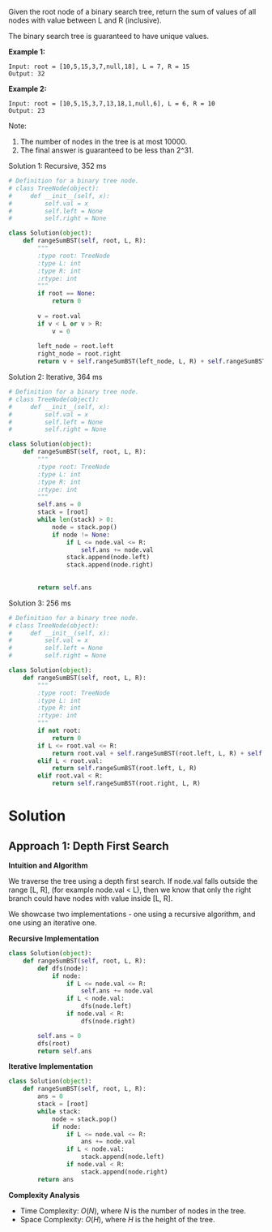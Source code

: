 Given the root node of a binary search tree, return the sum of values of all nodes with value between L and R (inclusive).

The binary search tree is guaranteed to have unique values.

**Example 1:**
```
Input: root = [10,5,15,3,7,null,18], L = 7, R = 15
Output: 32
```

**Example 2:**
```
Input: root = [10,5,15,3,7,13,18,1,null,6], L = 6, R = 10
Output: 23
```

Note:

1. The number of nodes in the tree is at most 10000.
1. The final answer is guaranteed to be less than 2^31.

Solution 1: Recursive, 352 ms
```python
# Definition for a binary tree node.
# class TreeNode(object):
#     def __init__(self, x):
#         self.val = x
#         self.left = None
#         self.right = None

class Solution(object):
    def rangeSumBST(self, root, L, R):
        """
        :type root: TreeNode
        :type L: int
        :type R: int
        :rtype: int
        """
        if root == None:
            return 0
        
        v = root.val
        if v < L or v > R:
            v = 0
        
        left_node = root.left
        right_node = root.right
        return v + self.rangeSumBST(left_node, L, R) + self.rangeSumBST(right_node, L, R)
```

Solution 2: Iterative, 364 ms
```python
# Definition for a binary tree node.
# class TreeNode(object):
#     def __init__(self, x):
#         self.val = x
#         self.left = None
#         self.right = None

class Solution(object):
    def rangeSumBST(self, root, L, R):
        """
        :type root: TreeNode
        :type L: int
        :type R: int
        :rtype: int
        """
        self.ans = 0
        stack = [root]
        while len(stack) > 0:
            node = stack.pop()
            if node != None:
                if L <= node.val <= R:
                    self.ans += node.val
                stack.append(node.left)
                stack.append(node.right)
            
            
        return self.ans
```

Solution 3: 256 ms
```python
# Definition for a binary tree node.
# class TreeNode(object):
#     def __init__(self, x):
#         self.val = x
#         self.left = None
#         self.right = None

class Solution(object):
    def rangeSumBST(self, root, L, R):
        """
        :type root: TreeNode
        :type L: int
        :type R: int
        :rtype: int
        """
        if not root:
            return 0
        if L <= root.val <= R:
            return root.val + self.rangeSumBST(root.left, L, R) + self.rangeSumBST(root.right, L, R)
        elif L < root.val:
            return self.rangeSumBST(root.left, L, R)
        elif root.val < R:
            return self.rangeSumBST(root.right, L, R)
```

# Solution

## Approach 1: Depth First Search

**Intuition and Algorithm**

We traverse the tree using a depth first search. If node.val falls outside the range [L, R], (for example node.val < L), then we know that only the right branch could have nodes with value inside [L, R].

We showcase two implementations - one using a recursive algorithm, and one using an iterative one.

**Recursive Implementation**
```python
class Solution(object):
    def rangeSumBST(self, root, L, R):
        def dfs(node):
            if node:
                if L <= node.val <= R:
                    self.ans += node.val
                if L < node.val:
                    dfs(node.left)
                if node.val < R:
                    dfs(node.right)

        self.ans = 0
        dfs(root)
        return self.ans
```

**Iterative Implementation**
```python
class Solution(object):
    def rangeSumBST(self, root, L, R):
        ans = 0
        stack = [root]
        while stack:
            node = stack.pop()
            if node:
                if L <= node.val <= R:
                    ans += node.val
                if L < node.val:
                    stack.append(node.left)
                if node.val < R:
                    stack.append(node.right)
        return ans
```

**Complexity Analysis**

* Time Complexity: $O(N)$, where $N$ is the number of nodes in the tree.
* Space Complexity: $O(H)$, where $H$ is the height of the tree.